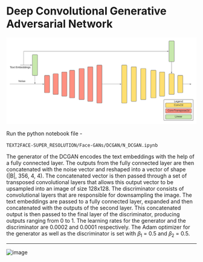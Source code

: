# Deep Convolutional Generative Adversarial Network

![DCGAN Architecture](assets/FGTD-DCGAN.png)

Run the python notebook file - 

```
TEXT2FACE-SUPER_RESOLUTION/Face-GANs/DCGAN/N_DCGAN.ipynb
```

The generator of the DCGAN encodes the text embeddings with the help of a fully connected layer. The outputs from the fully connected layer are then concatenated with the noise vector and reshaped into a vector of shape (|B|, 356, 4, 4). The concatenated vector is then passed through a set of transposed convolutional layers that allows this output vector to be upsampled into an image of size 128x128. The discriminator consists of convolutional layers that are responsible for downsampling the image. The text embeddings are passed to a fully connected layer, expanded and then concatenated with the outputs of the second layer. This concatenated output is then passed to the final layer of the discriminator, producing outputs ranging from 0 to 1. The learning rates for the generator and the discriminator are 0.0002 and 0.0001 respectively. The Adam optimizer for the generator as well as the discriminator is set with 𝛽<sub>1</sub> = 0.5 and 𝛽<sub>2</sub> = 0.5.

---

<img width="1045" alt="image" src="https://user-images.githubusercontent.com/16959405/168950123-7d8b36fc-5f0f-4e2f-bfd7-cdad36ddc9f5.png">
